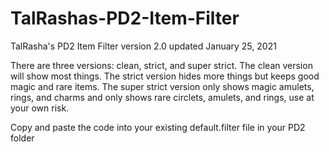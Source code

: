 # TalRashas-PD2-Item-Filter <br>
TalRasha's PD2 Item Filter version 2.0 updated January 25, 2021 <br>

There are three versions: clean, strict, and super strict. The clean version will show most things. The strict version hides more things but keeps good magic and rare items. The super strict version only shows magic amulets, rings, and charms and only shows rare circlets, amulets, and rings, use at your own risk.

Copy and paste the code into your existing default.filter file in your PD2 folder 
